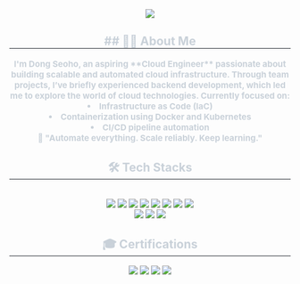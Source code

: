 <div align= "center">
    <img src="https://capsule-render.vercel.app/api?type=soft&color=0:b7adff,100:94bfff&height=120&text=Hi,%20I'm%20Dong%20Seoho%20&animation=&fontColor=000000&fontSize=40" />
</div>

<div align= "center"> 
    <h2 style="border-bottom: 1px solid #21262d; color: #c9d1d9;"> ## 👨‍💻 About Me </h2>  
    <div style="font-weight: 700; font-size: 15px; text-align: center; color: #c9d1d9;">
        </li>I'm Dong Seoho, an aspiring **Cloud Engineer** passionate about building scalable and automated cloud infrastructure.  </li>
        Through team projects, I’ve briefly experienced backend development, which led me to explore the world of cloud technologies.</li></li>
        Currently focused on:</li>
        <li> Infrastructure as Code (IaC)</li>
        <li> Containerization using Docker and Kubernetes</li>
        <li> CI/CD pipeline automation</li></li>
        📌 "Automate everything. Scale reliably. Keep learning."</li>
    </div> 
</div>

<div align= "center">
    <h2 style="border-bottom: 1px solid #21262d; color: #c9d1d9;"> 🛠️ Tech Stacks </h2> <br> 
    <div style="margin: 0 auto; text-align: center;" align= "center"> 
        <img src="https://img.shields.io/badge/Amazon AWS-232F3E?style=flat-square&logo=Amazon AWS&logoColor=white">
        <img src="https://img.shields.io/badge/Django-092E20?style=flat-square&logo=Django&logoColor=white">
        <img src="https://img.shields.io/badge/Docker-2496ED?style=flat-square&logo=Docker&logoColor=white">
        <img src="https://img.shields.io/badge/Kubernetes-326CE5?style=flat-square&logo=Kubernetes&logoColor=white">
        <img src="https://img.shields.io/badge/Terraform-844FBA?style=flat-square&logo=Terraform&logoColor=white">
        <img src="https://img.shields.io/badge/GitHub Actions-2088FF?style=flat-square&logo=githubactions&logoColor=white">
        <img src="https://img.shields.io/badge/Github-181717?style=flat-square&logo=Github&logoColor=white">
        <img src="https://img.shields.io/badge/Linux-FCC624?style=flat-square&logo=Linux&logoColor=white">
        <br/>
        <img src="https://img.shields.io/badge/MySQL-4479A1?style=flat-square&logo=MySQL&logoColor=white">
        <img src="https://img.shields.io/badge/Java-007396?style=flat-square&logo=Java&logoColor=white">
        <img src="https://img.shields.io/badge/Notion-000000?style=flat-square&logo=Notion&logoColor=white">
    </div>
</div>


<div align="center">
    <h2 style="border-bottom: 1px solid #21262d; color: #c9d1d9;"> 🎓 Certifications </h2>
    <div style="margin: 0 auto; text-align: center;" align="center">
        <img src="https://img.shields.io/badge/OPIc_(EN)-IM2-blue?style=flat-square&logo=OpenAI&logoColor=white">
        <img src="https://img.shields.io/badge/OPIc_(JP)-AL-red?style=flat-square&logo=OpenAI&logoColor=white">
        <img src="https://img.shields.io/badge/JLPT-N2-brightgreen?style=flat-square&logo=Japan&logoColor=white">
        <img src="https://img.shields.io/badge/AWS_Certified_Solutions_Architect_Associate-FF9900?style=flat-square&logo=Amazon-AWS&logoColor=white">
    </div>
</div>
